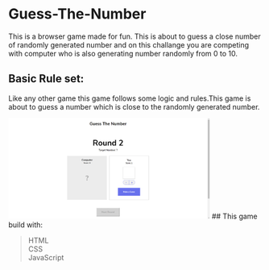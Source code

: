 
# Guess-The-Number 


This is a browser game made for fun. This is about to guess a close number of randomly generated number and on this challange you are competing with computer who is also generating number randomly from 0 to 10.

## Basic Rule set:
Like any other game this game follows some logic and rules.This game is about to guess a number which is close to the randomly generated number.

<img src="./images/comss.png" width="400" height="200" />
## This game build with:

>HTML  
>CSS   
>JavaScript 
